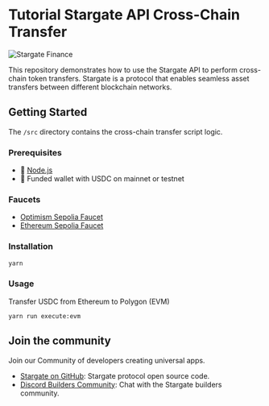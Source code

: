 # Tutorial Stargate API Cross-Chain Transfer 

![Stargate Finance](https://stargate.finance/static/og-image.jpg)

This repository demonstrates how to use the Stargate API to perform cross-chain token transfers. Stargate is a protocol that enables seamless asset transfers between different blockchain networks.

## Getting Started

The `/src` directory contains the cross-chain transfer script logic.

### Prerequisites

- 🔸 [Node.js](https://nodejs.org/en/download)
- 🔸 Funded wallet with USDC on mainnet or testnet

### Faucets

- [Optimism Sepolia Faucet](https://www.alchemy.com/faucets/optimism-sepolia)
- [Ethereum Sepolia Faucet](https://www.alchemy.com/faucets/ethereum-sepolia)

### Installation

```bash
yarn 
```

### Usage 

Transfer USDC from Ethereum to Polygon (EVM)

```shell
yarn run execute:evm
```

## Join the community

Join our Community of developers creating universal apps.

- [Stargate on GitHub](https://github.com/stargate-protocol): Stargate protocol open source code.
- [Discord Builders Community](https://discord.gg/4t8CJXufWM): Chat with the Stargate builders community.

